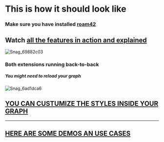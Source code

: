 # This is how it should look like
### Make sure you have installed [roam42](https://roamjs.com/extensions/roam42)

## Watch [all the features in action and explained](https://www.youtube.com/watch?v=RW_vkyf0Uek&list=PLsUa74AKSzOrSLn0hYz6taAuQ_XfhPQIg&index=1)

![Snag_69882c03](https://user-images.githubusercontent.com/65237382/136669187-4e74380e-0f4c-4faf-bcbf-6c4d40f33ab0.png)

### Both extensions running back-to-back
##### You might need to reload your graph

![Snag_6ad1dca6](https://user-images.githubusercontent.com/65237382/136676624-617237ad-20cb-424c-a173-111777d4bec1.png)

## [YOU CAN CUSTUMIZE THE STYLES INSIDE YOUR GRAPH](https://github.com/kauderk/kauderk.github.io/tree/main/yt-gif-extension/themes)

---

## [HERE ARE SOME DEMOS AN USE CASES](https://github.com/kauderk/kauderk.github.io/tree/main/yt-gif-extension/DEMOS)
